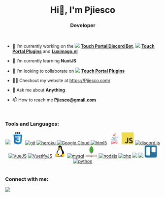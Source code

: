 <h1 align="center">Hi👋, I'm Pjiesco</h1>
<h3 align="center">Developer</h3>
<!-- <link rel="stylesheet" href="https://cdn.jsdelivr.net/gh/devicons/devicon@v2.8.2/devicon.min.css"> -->

<br/>

-   🔭 I’m currently working on the <img src="https://www.touch-portal.com/press/icon/favicon.ico"> **[Touch Portal Discord Bot][tp_discord_invite]**, <img src="https://www.touch-portal.com/press/icon/favicon.ico"> **[Touch Portal Plugins][tp_website]** and **[Luximago.nl](https://luximago.nl)**

-   🌱 I’m currently learning **NuxtJS**

-   👯 I’m looking to collaborate on <img src="https://www.touch-portal.com/press/icon/favicon.ico"> **[Touch Portal Plugins][tp_website]**

-   👨‍💻 Checkout my website at https://Pjiesco.com/

-   💬 Ask me about **Anything**

-   📫 How to reach me **Pjiesco@gmail.com**

<br/>

<h3>Tools and Languages:</h3>
<div align="center" id="toolsAndLanguages">
    <!-- visual studio code -->
    <a href="https://code.visualstudio.com/"><img height="40" with="40" src="https://secrethub.io/img/vs-code.svg"></a>
    <!-- css -->
    <a href="https://www.w3schools.com/css/"><img src="https://raw.githubusercontent.com/devicons/devicon/9c6bfdb9783cdfe1018666ed76adcfd3eab6fad6/icons/css3/css3-original-wordmark.svg" alt="css3" width="40" height="40"/></a>
    <!-- git -->
    <a href="https://git-scm.com/"><img src="https://www.vectorlogo.zone/logos/git-scm/git-scm-icon.svg" alt="git" width="40" height="40"/></a>
    <!-- heroku -->
    <a href="https://heroku.com" target="_blank"> <img src="https://www.vectorlogo.zone/logos/heroku/heroku-icon.svg" alt="heroku" width="40" height="40"/> </a>
    <!-- google cloud -->
    <a href="https://cloud.google.com/" target="_blank"> <img src="https://www.vectorlogo.zone/logos/google_cloud/google_cloud-icon.svg" alt="Google Cloud" width="40" height="40"/> </a>
    <!-- html -->
    <a href="https://www.w3schools.com/html/"><img src="https://www.vectorlogo.zone/logos/w3_html5/w3_html5-icon.svg" alt="html5" width="40" height="40"/></a>
    <!-- java -->
    <a href="https://www.java.com/"><img src="https://raw.githubusercontent.com/devicons/devicon/9c6bfdb9783cdfe1018666ed76adcfd3eab6fad6/icons/java/java-original-wordmark.svg" alt="java" width="40" height="40"/></a>
    <!-- javascript -->
    <a href="https://www.w3schools.com/js/"><img src="https://raw.githubusercontent.com/devicons/devicon/c5378d6c2510ffa0b3e4475af95618a8048d6cf1/icons/javascript/javascript-original.svg" alt="javascript" width="40" height="40"/></a>
    <!-- discordjs -->
    <a href="https://www.discord.js.org/"><img src="https://discord.js.org/static/djs_logo.png" alt="discord.js" width="40" height="40"/></a>
    <!-- VueJS -->
    <a href="https://vuejs.org/"><img src="https://vuejs.org/images/logo.png" alt="VueJS" width="40" height="40"/></a>
    <!-- VuetifyJS -->
    <a href="https://vuetifyjs.com/"><img src="https://cdn.vuetifyjs.com/images/logos/logo.svg" alt="VuetifyJS" width="40" height="40"/></a>
    <!-- linux -->
    <a href="https://www.linux.org/"><img src="https://raw.githubusercontent.com/devicons/devicon/9c6bfdb9783cdfe1018666ed76adcfd3eab6fad6/icons/linux/linux-original.svg" alt="linux" width="40" height="40"/></a>
    <!-- mysql -->
    <a href="https://www.mysql.com/"><img src="https://www.vectorlogo.zone/logos/mysql/mysql-official.svg" alt="mysql" width="40" height="40"/></a>
    <!-- mongodb -->
    <a href="https://www.mongodb.com/" target="_blank"> <img src="https://raw.githubusercontent.com/devicons/devicon/c5378d6c2510ffa0b3e4475af95618a8048d6cf1/icons/mongodb/mongodb-original-wordmark.svg" alt="mongodb" width="40" height="40"/> </a>
    <!-- nodejs -->
    <a href="https://nodejs.org/"><img src="https://www.vectorlogo.zone/logos/nodejs/nodejs-icon.svg" alt="nodejs" width="40" height="40"/></a>
    <!-- php -->
    <a href="https://www.php.net/"><img src="https://www.vectorlogo.zone/logos/php/php-icon.svg" alt="php" width="40" height="40"/></a>
    <!-- lua -->
    <a href="http://www.lua.org/"><img height="40" with="40" src="https://www.vectorlogo.zone/logos/lua/lua-official.svg"/></a>
    <!-- intellij -->
    <a href="https://www.jetbrains.com/idea/"><img height="40" with="40" src="https://resources.jetbrains.com/storage/products/intellij-idea/img/meta/intellij-idea_logo_300x300.png"/></a>
    <!-- trello -->
    <a href="https://trello.com/"><img src="https://raw.githubusercontent.com/devicons/devicon/9c6bfdb9783cdfe1018666ed76adcfd3eab6fad6/icons/trello/trello-plain.svg" alt="trello" width="40" height="40"/></a>
    <!-- python -->
    <a href="https://www.python.org/"><img src="https://www.vectorlogo.zone/logos/python/python-icon.svg" alt="python" width="40" height="40"/></a>
</div>

<br/>

<h3>Connect with me:</h3>
<div align="left" id="Connect icons">
    <!-- twitter -->
    <a href="https://twitter.com/Pjiesco" target="_blank"><img src="https://abs.twimg.com/favicons/twitter.ico" height="40" with="40"></a>
</div>

[tp_website]: https://www.touch-portal.com/ "Touch Portal Website"
[tp_discord_invite]: https://discord.gg/MgxQb8r "Touch Portal Discord"
